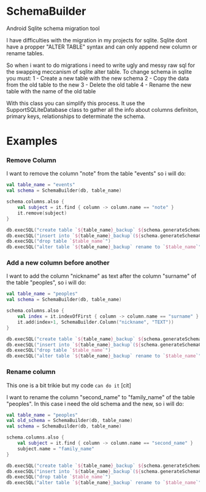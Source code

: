 # SchemaBuilder
Android Sqlite schema migration tool

I have difficulties with the migration in my projects for sqlite.
Sqlite dont have a propper "ALTER TABLE" syntax and can only append new column or rename tables.

So when i want to do migrations i need to write ugly and messy raw sql for the swapping meccanism of sqlite alter table.
To change schema in sqlite you must:
1 - Create a new table with the new schema
2 - Copy the data from the old table to the new
3 - Delete the old table
4 - Rename the new table with the name of the old table

With this class you can simplify this process.
It use the SupportSQLiteDatabase class to gather all the info about columns definiton, primary keys, relationships to determinate the schema.

# Examples
### Remove Column
I want to remove the column "note" from the table "events" so i will do:

```kotlin
val table_name = "events"
val schema = SchemaBuilder(db, table_name)

schema.columns.also {
    val subject = it.find { column -> column.name == "note" }
    it.remove(subject)
}

db.execSQL("create table `${table_name}_backup` ${schema.generateSchemaInfo()}")
db.execSQL("insert into `${table_name}_backup`(${schema.generateSchemaColumns()}) select ${schema.generateSchemaColumns()} from `$table_name`")
db.execSQL("drop table `$table_name`")
db.execSQL("alter table `${table_name}_backup` rename to `$table_name`")
```

### Add a new column before another
I want to add the column "nickname" as text after the column "surname" of the table "peoples", so i will do:

```kotlin
val table_name = "peoples"
val schema = SchemaBuilder(db, table_name)

schema.columns.also {
    val index = it.indexOfFirst { column -> column.name == "surname" }
    it.add(index+1, SchemaBuilder.Column("nickname", "TEXT"))
}

db.execSQL("create table `${table_name}_backup` ${schema.generateSchemaInfo()}")
db.execSQL("insert into `${table_name}_backup`(${schema.generateSchemaColumns()}) select ${schema.generateSchemaColumns()} from `$table_name`")
db.execSQL("drop table `$table_name`")
db.execSQL("alter table `${table_name}_backup` rename to `$table_name`")
```

### Rename column
This one is a bit trikie but my code `can do it` [cit]

I want to rename the column "second_name" to "family_name" of the table "peoples".
In this case i need the old schema and the new, so i will do:


```kotlin
val table_name = "peoples"
val old_schema = SchemaBuilder(db, table_name)
val schema = SchemaBuilder(db, table_name)

schema.columns.also {
    val subject = it.find { column -> column.name == "second_name" }
    subject.name = "family_name"
}

db.execSQL("create table `${table_name}_backup` ${schema.generateSchemaInfo()}")
db.execSQL("insert into `${table_name}_backup`(${schema.generateSchemaColumns()}) select ${old_schema.generateSchemaColumns()} from `$table_name`")
db.execSQL("drop table `$table_name`")
db.execSQL("alter table `${table_name}_backup` rename to `$table_name`")
```

